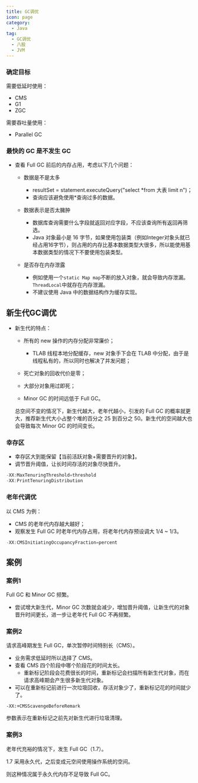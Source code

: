 ```yaml
---
title: GC调优
icon: page
category:
  - Java
tag:
  - GC调优
  - 八股
  - JVM
---
```


### 确定目标

需要低延时使用：

- CMS
- G1
- ZGC

需要吞吐量使用：

- Parallel GC

<!-- more -->

### 最快的 GC 是不发生 GC

- 查看 Full GC 前后的内存占用，考虑以下几个问题：

  - 数据是不是太多
    - resultSet = statement.executeQuery("select *from 大表 limit n")；
    - 查询应该避免使用*查询过多的数据。
  - 数据表示是否太臃肿
    - 数据库查询需要什么字段就返回对应字段，不应该查询所有返回再筛选。
    - Java 对象最小是 16 字节，如果使用包装类（例如Integer对象头就已经占用16字节），则占用的内存比基本数据类型大很多，所以能使用基本数据类型的情况下不要使用包装类型。

  - 是否存在内存泄露
    - 例如使用一个`static Map map`不断的放入对象，就会导致内存泄漏。`ThreadLocal`中就存在内存泄漏。
    - 不建议使用 Java 中的数据结构作为缓存实现。

## 新生代GC调优

- 新生代的特点：

  - 所有的 new 操作的内存分配非常廉价；
    - TLAB 线程本地分配缓存，new 对象手下会在 TLAB 中分配，由于是线程私有的，所以同时也解决了并发问题；

  - 死亡对象的回收代价是零；
  - 大部分对象用过即死；
  - Minor GC 的时间远低于 Full GC。

  总空间不变的情况下，新生代越大，老年代越小，引发的 Full GC 的概率就更大，推荐新生代大小占整个堆的百分之 25 到百分之 50。新生代的空间越大也会导致每次 Minor GC 的时间变长。

### 幸存区

- 幸存区大到能保留【当前活跃对象+需要晋升的对象】。
- 调节晋升阈值，让长时间存活的对象尽快晋升。

```java
-XX:MaxTenuringThreshold=threshold
-XX:PrintTenuringDistribution
```

### 老年代调优

以 CMS 为例：

- CMS 的老年代内存越大越好；
- 观察发生 Full GC 时老年代内存占用，将老年代内存预设调大 1/4 ~ 1/3。

```java
-XX:CMSInitiatingOccupancyFraction=percent
```

## 案例

### 案例1

Full GC 和 Minor GC 频繁。

- 尝试增大新生代，Minor GC 次数就会减少，增加晋升阈值，让新生代的对象晋升时间更长，进一步让老年代 Full GC 不再频繁。

### 案例2

请求高峰期发生 Full GC，单次暂停时间特别长（CMS）。

- 业务需求低延时所以选择了 CMS。
- 查看 CMS 四个阶段中哪个阶段花的时间太长。
  - 重新标记阶段会花费很长的时间，重新标记会扫描所有新生代对象，而在请求高峰期会产生很多新生代对象。
- 可以在重新标记前进行一次垃圾回收，存活对象少了，重新标记花的时间就少了。

```
-XX:+CMSScavengeBeforeRemark
```

参数表示在重新标记之前先对新生代进行垃圾清理。

### 案例3

老年代充裕的情况下，发生 Full GC（1.7）。

1.7 采用永久代，之后变成元空间使用操作系统的空间。

则这种情况属于永久代内存不足导致 Full GC。







